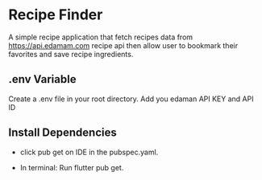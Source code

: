 # Recipe Finder

A simple recipe application that fetch recipes data from https://api.edamam.com recipe api then allow user to bookmark their favorites and save recipe ingredients.
 

## .env Variable

Create a .env file in your root directory. Add you edaman API KEY and API ID

## Install Dependencies

- click pub get on IDE in the pubspec.yaml.

- In terminal: Run flutter pub get.
